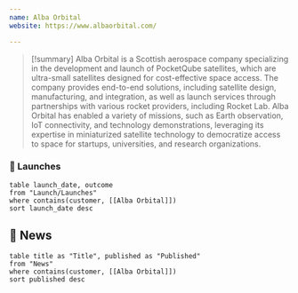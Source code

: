 ```yaml
---
name: Alba Orbital
website: https://www.albaorbital.com/

---
```


>[!summary]
Alba Orbital is a Scottish aerospace company specializing in the development and launch of PocketQube satellites, which are ultra-small satellites designed for cost-effective space access. The company provides end-to-end solutions, including satellite design, manufacturing, and integration, as well as launch services through partnerships with various rocket providers, including Rocket Lab. Alba Orbital has enabled a variety of missions, such as Earth observation, IoT connectivity, and technology demonstrations, leveraging its expertise in miniaturized satellite technology to democratize access to space for startups, universities, and research organizations.

### 🚀 Launches

```dataview
table launch_date, outcome
from "Launch/Launches"
where contains(customer, [[Alba Orbital]])
sort launch_date desc
```
## 📰 News
```dataview
table title as "Title", published as "Published"
from "News"
where contains(customer, [[Alba Orbital]])
sort published desc
```
